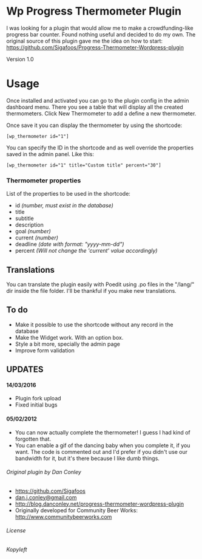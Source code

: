 # Wp Progress Thermometer Plugin #
I was looking for a plugin that would allow me to make a crowdfunding-like progress bar counter. Found nothing useful and decided to do my own. The original source of this plugin gave me the idea on how to start:
https://github.com/Sigafoos/Progress-Thermometer-Wordpress-plugin

Version 1.0

# Usage #
Once installed and activated you can go to the plugin config in the admin dashboard menu. There you see a table that will display all the created thermometers. Click New Thermometer to add a define a new thermometer.

Once save it you can display the thermometer by using the shortcode:
```shortcode
[wp_thermometer id="1"]
```
You can specify the ID in the shortcode and as well override the properties saved in the admin panel. Like this:
```shortcode
[wp_thermometer id="1" title="Custom title" percent="30"]
```

### Thermometer properties ###
List of the properties to be used in the shortcode:
- id *(number, must exist in the database)*
- title
- subtitle
- description
- goal *(number)*
- current *(number)*
- deadline *(date with format: "yyyy-mm-dd")*
- percent *(Will not change the 'current' value accordingly)*

## Translations ##
You can translate the plugin easily with Poedit using .po files in the "/lang/" dir inside the file folder. I'll be thankful if you make new translations.

## To do ##
- Make it possible to use the shortcode without any record in the database
- Make the Widget work. With an option box.
- Style a bit more, specially the admin page
- Improve form validation

## UPDATES ##
#### 14/03/2016 ####
- Plugin fork upload
- Fixed initial bugs

#### 05/02/2012 ####
- You can now actually complete the thermometer! I guess I had kind of forgotten that.
- You can enable a gif of the dancing baby when you complete it, if you want. The code is commented out and I'd prefer if you didn't use our bandwidth for it, but it's there because I like dumb things.

###### Original plugin by Dan Conley ######
- https://github.com/Sigafoos
- dan.j.conley@gmail.com
- http://blog.danconley.net/progress-thermometer-wordpress-plugin
- Originally developed for Community Beer Works: http://www.communitybeerworks.com

###### License #####
*Kopyleft*


